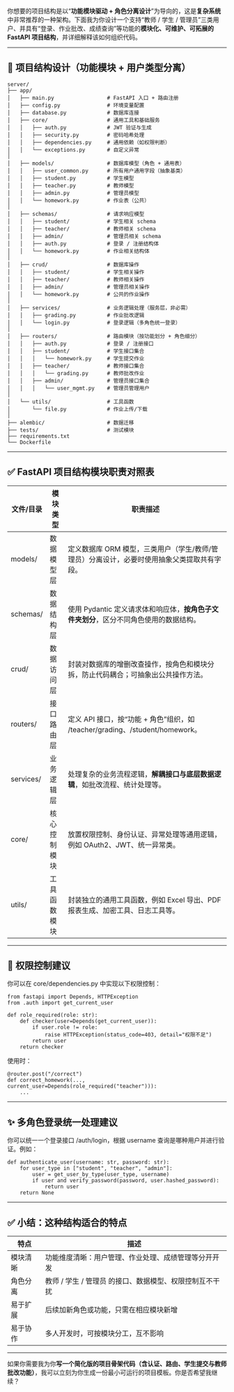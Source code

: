 你想要的项目结构是以“**功能模块驱动 + 角色分离设计**”为导向的，这是**复杂系统**中非常推荐的一种架构。下面我为你设计一个支持“教师 / 学生 / 管理员”三类用户、并具有“登录、作业批改、成绩查询”等功能的**模块化、可维护、可拓展的 FastAPI 项目结构**，并详细解释该如何组织代码。



------





## **🧱 项目结构设计（功能模块 + 用户类型分离）**



```
server/
├── app/
│   ├── main.py                 # FastAPI 入口 + 路由注册
│   ├── config.py               # 环境变量配置
│   ├── database.py             # 数据库连接
│   ├── core/                   # 通用工具和基础服务
│   │   ├── auth.py             # JWT 验证与生成
│   │   ├── security.py         # 密码哈希处理
│   │   ├── dependencies.py     # 通用依赖（如权限判断）
│   │   └── exceptions.py       # 自定义异常
│
│   ├── models/                 # 数据库模型（角色 + 通用表）
│   │   ├── user_common.py      # 所有用户通用字段（抽象基类）
│   │   ├── student.py          # 学生模型
│   │   ├── teacher.py          # 教师模型
│   │   ├── admin.py            # 管理员模型
│   │   └── homework.py         # 作业表（公共）
│
│   ├── schemas/                # 请求响应模型
│   │   ├── student/            # 学生相关 schema
│   │   ├── teacher/            # 教师相关 schema
│   │   ├── admin/              # 管理员相关 schema
│   │   ├── auth.py             # 登录 / 注册结构体
│   │   └── homework.py         # 作业相关结构体
│
│   ├── crud/                   # 数据库操作
│   │   ├── student/            # 学生相关操作
│   │   ├── teacher/            # 教师相关操作
│   │   ├── admin/              # 管理员相关操作
│   │   └── homework.py         # 公共的作业操作
│
│   ├── services/               # 业务逻辑处理（服务层，非必需）
│   │   ├── grading.py          # 作业批改逻辑
│   │   └── login.py            # 登录逻辑（多角色统一登录）
│
│   ├── routers/                # 路由模块（按功能划分 + 角色细分）
│   │   ├── auth.py             # 登录 / 注册接口
│   │   ├── student/            # 学生接口集合
│   │   │   └── homework.py     # 学生提交作业
│   │   ├── teacher/            # 教师接口集合
│   │   │   └── grading.py      # 教师批改作业
│   │   ├── admin/              # 管理员接口集合
│   │   │   └── user_mgmt.py    # 管理员管理用户
│
│   └── utils/                  # 工具函数
│       └── file.py             # 作业上传/下载
│
├── alembic/                    # 数据迁移
├── tests/                      # 测试模块
├── requirements.txt
└── Dockerfile
```





------





## **✅ FastAPI 项目结构模块职责对照表**



| **文件/目录** | **模块类型** | **职责描述**                                                 |
| ------------- | ------------ | ------------------------------------------------------------ |
| models/       | 数据模型层   | 定义数据库 ORM 模型，三类用户（学生/教师/管理员）分离设计，必要时使用抽象父类提取共有字段。 |
| schemas/      | 数据结构层   | 使用 Pydantic 定义请求体和响应体，**按角色子文件夹划分**，区分不同角色使用的数据结构。 |
| crud/         | 数据访问层   | 封装对数据库的增删改查操作，按角色和模块分拆，防止代码耦合；可抽象出公共操作方法。 |
| routers/      | 接口路由层   | 定义 API 接口，按“功能 + 角色”组织，如 /teacher/grading、/student/homework。 |
| services/     | 业务逻辑层   | 处理复杂的业务流程逻辑，**解耦接口与底层数据逻辑**，如批改流程、统计处理等。 |
| core/         | 核心控制模块 | 放置权限控制、身份认证、异常处理等通用逻辑，例如 OAuth2、JWT、统一异常类。 |
| utils/        | 工具函数模块 | 封装独立的通用工具函数，例如 Excel 导出、PDF 报表生成、加密工具、日志工具等。 |





------





## **🔐 权限控制建议**





你可以在 core/dependencies.py 中实现以下权限控制：

```
from fastapi import Depends, HTTPException
from .auth import get_current_user

def role_required(role: str):
    def checker(user=Depends(get_current_user)):
        if user.role != role:
            raise HTTPException(status_code=403, detail="权限不足")
        return user
    return checker
```

使用时：

```
@router.post("/correct")
def correct_homework(..., current_user=Depends(role_required("teacher"))):
    ...
```





------





## **✨ 多角色登录统一处理建议**





你可以统一一个登录接口 /auth/login，根据 username 查询是哪种用户并进行验证。例如：

```
def authenticate_user(username: str, password: str):
    for user_type in ["student", "teacher", "admin"]:
        user = get_user_by_type(user_type, username)
        if user and verify_password(password, user.hashed_password):
            return user
    return None
```





------





## **✅ 小结：这种结构适合的特点**



| **特点** | **描述**                                                |
| -------- | ------------------------------------------------------- |
| 模块清晰 | 功能维度清晰：用户管理、作业处理、成绩管理等分开开发    |
| 角色分离 | 教师 / 学生 / 管理员 的接口、数据模型、权限控制互不干扰 |
| 易于扩展 | 后续加新角色或功能，只需在相应模块新增                  |
| 易于协作 | 多人开发时，可按模块分工，互不影响                      |





------



如果你需要我为你**写一个简化版的项目骨架代码（含认证、路由、学生提交与教师批改功能）**，我可以立刻为你生成一份最小可运行的项目模板。你是否希望我继续？